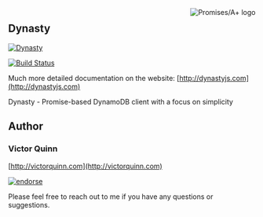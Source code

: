 <a href="http://promisesaplus.com/">
    <img src="http://promisesaplus.com/assets/logo-small.png" alt="Promises/A+ logo"
         title="Promises/A+ 1.0 compliant" align="right" />
</a>

## Dynasty

[![Dynasty](http://dynastyjs.com/logobg.png)](http://dynastyjs.com)

[![Build Status](https://travis-ci.org/victorquinn/dynasty.png?branch=master)](https://travis-ci.org/victorquinn/dynasty)

Much more detailed documentation on the website: [http://dynastyjs.com](http://dynastyjs.com)

Dynasty - Promise-based DynamoDB client with a focus on simplicity

## Author
### Victor Quinn
[http://victorquinn.com](http://victorquinn.com)

[![endorse](http://api.coderwall.com/victorquinn/endorsecount.png)](http://coderwall.com/victorquinn)

Please feel free to reach out to me if you have any questions or suggestions.
